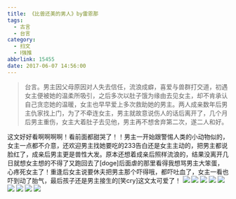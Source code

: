 ```yaml
---
title: 《比兽还美的男人》by雷恩那
tags:
  - 古言
  - 台言
category:
  - 扫文
  - Ⅰ强推
abbrlink: 15455
date: 2017-06-07 14:56:00
---
```

<meta name="referrer" content="no-referrer" />

> 台言。男主因父母原因对人失去信任，流浪成癖，喜爱与兽群打交道，初遇女主便被她的温柔所吸引，之后多次以肚子饿为缘由去见女主，却不肯承认自己贪恋她的温暖，女主也早早爱上多次救助她的男主。两人成亲数年后男主仇家找上门，为了不牵连女主，男主就故意说伤人的话后离开了，几个月后男主重伤，女主大着肚子去见他，男主再不想舍弃第二次，遂二人和好。
<!-- more -->

这文好好看啊啊啊啊！看前面都甜哭了！！男主一开始跟警惕人类的小动物似的，女主一点都不介意，还欢迎男主找她要吃的233告白还是女主主动的，把男主都说脸红了，成亲后男主更是兽性大发。原本还想着成亲后照样流浪的，结果没离开几日就想女主想的不得了又跑回去了[doge]后面虐的那里看得我想骂男主大笨蛋，心疼死女主了！重逢后女主说要休夫把男主那个吓得哦，都吓吐血了，女主一看也吓到动了胎气，最后孩子还是男主接生的[笑cry]这文太可爱了！
![](https://wx2.sinaimg.cn/mw690/0069kFhhgy1fgc6jkunouj30qo1bfgtc.jpg)
![](https://wx1.sinaimg.cn/mw690/0069kFhhgy1fgc6jhkf7tj30qo1bfgsv.jpg)
![](https://wx3.sinaimg.cn/mw690/0069kFhhgy1fgc6jmfkjjj30qo1bf107.jpg)
![](https://wx1.sinaimg.cn/mw690/0069kFhhgy1fgc6jnfue0j30qo1bftfx.jpg)
![](https://wx1.sinaimg.cn/mw690/0069kFhhgy1fgc6jorjitj30qo1bf45x.jpg)
![](https://wx2.sinaimg.cn/mw690/0069kFhhgy1fgc6jrxn6cj30qo1bfgt5.jpg)
![](https://wx2.sinaimg.cn/mw690/0069kFhhgy1fgc6jsttdgj30qo1bf0zl.jpg)
![](https://wx3.sinaimg.cn/mw690/0069kFhhgy1fgc6ks3v9wj30qo1bfagt.jpg)
![](https://wx3.sinaimg.cn/mw690/0069kFhhgy1fgc6kt43osj30qo1bftgj.jpg)